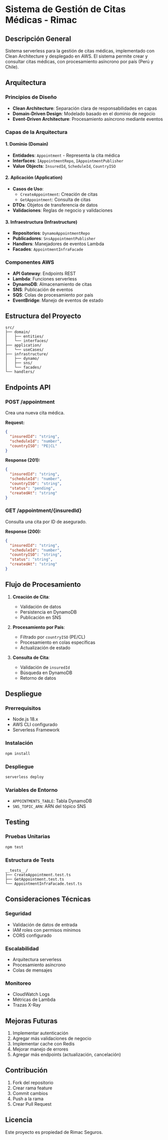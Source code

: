 # Sistema de Gestión de Citas Médicas - Rimac

## Descripción General
Sistema serverless para la gestión de citas médicas, implementado con Clean Architecture y desplegado en AWS. El sistema permite crear y consultar citas médicas, con procesamiento asíncrono por país (Perú y Chile).

## Arquitectura

### Principios de Diseño
- **Clean Architecture**: Separación clara de responsabilidades en capas
- **Domain-Driven Design**: Modelado basado en el dominio de negocio
- **Event-Driven Architecture**: Procesamiento asíncrono mediante eventos

### Capas de la Arquitectura

#### 1. Dominio (Domain)
- **Entidades**: `Appointment` - Representa la cita médica
- **Interfaces**: `IAppointmentRepo`, `IAppointmentPublisher`
- **Value Objects**: `InsuredId`, `ScheduleId`, `CountryISO`

#### 2. Aplicación (Application)
- **Casos de Uso**:
  - `CreateAppointment`: Creación de citas
  - `GetAppointment`: Consulta de citas
- **DTOs**: Objetos de transferencia de datos
- **Validaciones**: Reglas de negocio y validaciones

#### 3. Infraestructura (Infrastructure)
- **Repositorios**: `DynamoAppointmentRepo`
- **Publicadores**: `SnsAppointmentPublisher`
- **Handlers**: Manejadores de eventos Lambda
- **Facades**: `AppointmentInfraFacade`

### Componentes AWS
- **API Gateway**: Endpoints REST
- **Lambda**: Funciones serverless
- **DynamoDB**: Almacenamiento de citas
- **SNS**: Publicación de eventos
- **SQS**: Colas de procesamiento por país
- **EventBridge**: Manejo de eventos de estado

## Estructura del Proyecto
```
src/
├── domain/
│   ├── entities/
│   └── interfaces/
├── application/
│   └── useCases/
├── infrastructure/
│   ├── dynamo/
│   ├── sns/
│   └── facades/
└── handlers/
```

## Endpoints API

### POST /appointment
Crea una nueva cita médica.

**Request:**
```json
{
  "insuredId": "string",
  "scheduleId": "number",
  "countryISO": "PE|CL"
}
```

**Response (201):**
```json
{
  "insuredId": "string",
  "scheduleId": "number",
  "countryISO": "string",
  "status": "pending",
  "createdAt": "string"
}
```

### GET /appointment/{insuredId}
Consulta una cita por ID de asegurado.

**Response (200):**
```json
{
  "insuredId": "string",
  "scheduleId": "number",
  "countryISO": "string",
  "status": "string",
  "createdAt": "string"
}
```

## Flujo de Procesamiento

1. **Creación de Cita**:
   - Validación de datos
   - Persistencia en DynamoDB
   - Publicación en SNS

2. **Procesamiento por País**:
   - Filtrado por `countryISO` (PE/CL)
   - Procesamiento en colas específicas
   - Actualización de estado

3. **Consulta de Cita**:
   - Validación de `insuredId`
   - Búsqueda en DynamoDB
   - Retorno de datos

## Despliegue

### Prerrequisitos
- Node.js 18.x
- AWS CLI configurado
- Serverless Framework

### Instalación
```bash
npm install
```

### Despliegue
```bash
serverless deploy
```

### Variables de Entorno
- `APPOINTMENTS_TABLE`: Tabla DynamoDB
- `SNS_TOPIC_ARN`: ARN del tópico SNS

## Testing

### Pruebas Unitarias
```bash
npm test
```

### Estructura de Tests
```
__tests__/
├── CreateAppointment.test.ts
├── GetAppointment.test.ts
└── AppointmentInfraFacade.test.ts
```

## Consideraciones Técnicas

### Seguridad
- Validación de datos de entrada
- IAM roles con permisos mínimos
- CORS configurado

### Escalabilidad
- Arquitectura serverless
- Procesamiento asíncrono
- Colas de mensajes

### Monitoreo
- CloudWatch Logs
- Métricas de Lambda
- Trazas X-Ray

## Mejoras Futuras
1. Implementar autenticación
2. Agregar más validaciones de negocio
3. Implementar cache con Redis
4. Mejorar manejo de errores
5. Agregar más endpoints (actualización, cancelación)

## Contribución
1. Fork del repositorio
2. Crear rama feature
3. Commit cambios
4. Push a la rama
5. Crear Pull Request

## Licencia
Este proyecto es propiedad de Rimac Seguros.
